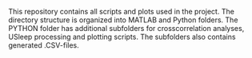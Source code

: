 This repository contains all scripts and plots used in the project. The directory structure is organized into MATLAB and Python folders. The PYTHON folder has additional subfolders for crosscorrelation analyses, USleep processing and plotting scripts. The subfolders also contains generated .CSV-files.
